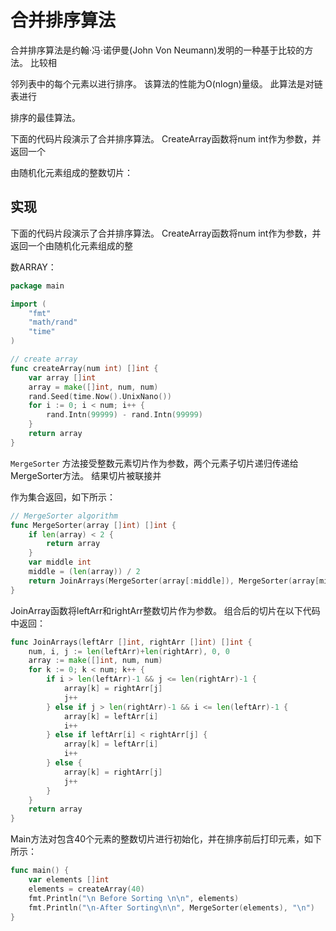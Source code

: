 # 合并排序算法

合并排序算法是约翰·冯·诺伊曼(John Von Neumann)发明的一种基于比较的方法。 比较相

邻列表中的每个元素以进行排序。 该算法的性能为O(nlogn)量级。 此算法是对链表进行

排序的最佳算法。

下面的代码片段演示了合并排序算法。 CreateArray函数将num int作为参数，并返回一个

由随机化元素组成的整数切片：

## 实现

下面的代码片段演示了合并排序算法。 CreateArray函数将num int作为参数，并返回一个由随机化元素组成的整

数ARRAY：

``` go
package main

import (
	"fmt"
	"math/rand"
	"time"
)

// create array
func createArray(num int) []int {
	var array []int
	array = make([]int, num, num)
	rand.Seed(time.Now().UnixNano())
	for i := 0; i < num; i++ {
		rand.Intn(99999) - rand.Intn(99999)
	}
	return array
}
```

`MergeSorter` 方法接受整数元素切片作为参数，两个元素子切片递归传递给MergeSorter方法。 结果切片被联接并

作为集合返回，如下所示：

``` go
// MergeSorter algorithm
func MergeSorter(array []int) []int {
	if len(array) < 2 {
		return array
	}
	var middle int
	middle = (len(array)) / 2
	return JoinArrays(MergeSorter(array[:middle]), MergeSorter(array[middle:]))
}
```

JoinArray函数将leftArr和rightArr整数切片作为参数。 组合后的切片在以下代码中返回：

``` go
func JoinArrays(leftArr []int, rightArr []int) []int {
	num, i, j := len(leftArr)+len(rightArr), 0, 0
	array := make([]int, num, num)
	for k := 0; k < num; k++ {
		if i > len(leftArr)-1 && j <= len(rightArr)-1 {
			array[k] = rightArr[j]
			j++
		} else if j > len(rightArr)-1 && i <= len(leftArr)-1 {
			array[k] = leftArr[i]
			i++
		} else if leftArr[i] < rightArr[j] {
			array[k] = leftArr[i]
			i++
		} else {
			array[k] = rightArr[j]
			j++
		}
	}
	return array
}
```

Main方法对包含40个元素的整数切片进行初始化，并在排序前后打印元素，如下所示：

``` go
func main() {
	var elements []int
	elements = createArray(40)
	fmt.Println("\n Before Sorting \n\n", elements)
	fmt.Println("\n-After Sorting\n\n", MergeSorter(elements), "\n")
}
```

